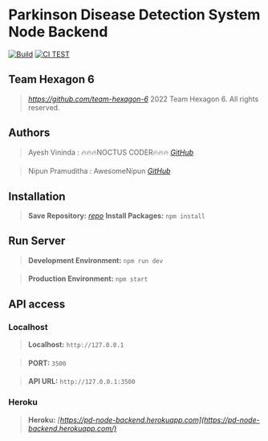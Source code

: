 # Parkinson Disease Detection System Node Backend

[![Build](https://github.com/team-hexagon-6/node-server/actions/workflows/integrate.yml/badge.svg)](https://github.com/team-hexagon-6/node-server/actions/workflows/integrate.yml)
[![CI TEST](https://github.com/team-hexagon-6/node-server/actions/workflows/testing.yml/badge.svg)](https://github.com/team-hexagon-6/node-server/actions/workflows/testing.yml)
## Team Hexagon 6
>*https://github.com/team-hexagon-6*
> 2022 Team Hexagon 6. All rights reserved.

## Authors
>Ayesh Vininda : 🔥🔥🔥NOCTUS CODER🔥🔥🔥 *[GitHub](https://github.com/AyeshGK)*
####
>Nipun Pramuditha : AwesomeNipun *[GitHub](https://github.com/AwesomeNipun)*
## Installation 

>**Save Repository:** *[repo]([https://pd-node-backend.herokuapp.com/](https://github.com/team-hexagon-6/node-server.git))*
>**Install Packages:** `npm install`


## Run Server

>**Development Environment:** `npm run dev`
####
>**Production Environment:** `npm start`


## API access
### Localhost
>**Localhost:** `http://127.0.0.1`
####
>**PORT:** `3500`
####
>**API URL:** `http://127.0.0.1:3500`
### Heroku
>**Heroku:** *[https://pd-node-backend.herokuapp.com](https://pd-node-backend.herokuapp.com/)*
